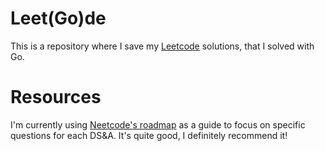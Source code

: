 # Leet(Go)de

This is a repository where I save my [Leetcode](https://leetcode.com) solutions, that I solved with Go.

# Resources

I'm currently using [Neetcode's roadmap](https://neetcode.io/roadmap) as a guide to focus on specific questions for each DS&A. It's quite good, I definitely recommend it!
